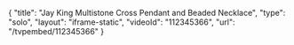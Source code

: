 {
    "title": "Jay King Multistone Cross Pendant and Beaded Necklace",
    "type": "solo",
    "layout": "iframe-static",
    "videoId": "112345366",
    "url": "\/tvpembed\/112345366"
}
